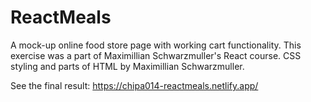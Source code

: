 # ReactMeals
A mock-up online food store page with working cart functionality.
This exercise was a part of Maximillian Schwarzmuller's React course. CSS styling and parts of HTML by Maximillian Schwarzmuller.

See the final result: https://chipa014-reactmeals.netlify.app/
